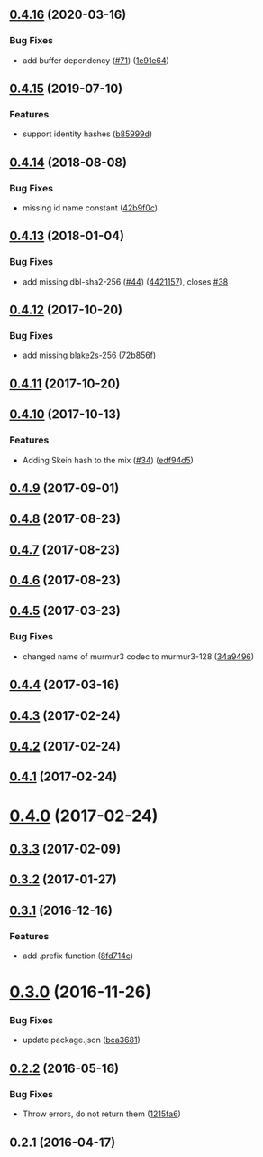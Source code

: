 <a name="0.4.16"></a>
## [0.4.16](https://github.com/multiformats/js-multihash/compare/v0.4.15...v0.4.16) (2020-03-16)


### Bug Fixes

* add buffer dependency ([#71](https://github.com/multiformats/js-multihash/issues/71)) ([1e91e64](https://github.com/multiformats/js-multihash/commit/1e91e64))



<a name="0.4.15"></a>
## [0.4.15](https://github.com/multiformats/js-multihash/compare/v0.4.14...v0.4.15) (2019-07-10)


### Features

* support identity hashes ([b85999d](https://github.com/multiformats/js-multihash/commit/b85999d))



<a name="0.4.14"></a>
## [0.4.14](https://github.com/multiformats/js-multihash/compare/v0.4.13...v0.4.14) (2018-08-08)


### Bug Fixes

* missing id name constant ([42b9f0c](https://github.com/multiformats/js-multihash/commit/42b9f0c))



<a name="0.4.13"></a>
## [0.4.13](https://github.com/multiformats/js-multihash/compare/v0.4.12...v0.4.13) (2018-01-04)


### Bug Fixes

* add missing dbl-sha2-256 ([#44](https://github.com/multiformats/js-multihash/issues/44)) ([4421157](https://github.com/multiformats/js-multihash/commit/4421157)), closes [#38](https://github.com/multiformats/js-multihash/issues/38)



<a name="0.4.12"></a>
## [0.4.12](https://github.com/multiformats/js-multihash/compare/v0.4.11...v0.4.12) (2017-10-20)


### Bug Fixes

* add missing blake2s-256 ([72b856f](https://github.com/multiformats/js-multihash/commit/72b856f))



<a name="0.4.11"></a>
## [0.4.11](https://github.com/multiformats/js-multihash/compare/v0.4.10...v0.4.11) (2017-10-20)



<a name="0.4.10"></a>
## [0.4.10](https://github.com/multiformats/js-multihash/compare/v0.4.9...v0.4.10) (2017-10-13)


### Features

* Adding Skein hash to the mix ([#34](https://github.com/multiformats/js-multihash/issues/34)) ([edf94d5](https://github.com/multiformats/js-multihash/commit/edf94d5))



<a name="0.4.9"></a>
## [0.4.9](https://github.com/multiformats/js-multihash/compare/v0.4.8...v0.4.9) (2017-09-01)



<a name="0.4.8"></a>
## [0.4.8](https://github.com/multiformats/js-multihash/compare/v0.4.7...v0.4.8) (2017-08-23)



<a name="0.4.7"></a>
## [0.4.7](https://github.com/multiformats/js-multihash/compare/v0.4.6...v0.4.7) (2017-08-23)



<a name="0.4.6"></a>
## [0.4.6](https://github.com/multiformats/js-multihash/compare/v0.4.5...v0.4.6) (2017-08-23)



<a name="0.4.5"></a>
## [0.4.5](https://github.com/multiformats/js-multihash/compare/v0.4.4...v0.4.5) (2017-03-23)


### Bug Fixes

* changed name of murmur3 codec to murmur3-128 ([34a9496](https://github.com/multiformats/js-multihash/commit/34a9496))



<a name="0.4.4"></a>
## [0.4.4](https://github.com/multiformats/js-multihash/compare/v0.4.3...v0.4.4) (2017-03-16)



<a name="0.4.3"></a>
## [0.4.3](https://github.com/multiformats/js-multihash/compare/0.4.2...v0.4.3) (2017-02-24)



<a name="0.4.2"></a>
## [0.4.2](https://github.com/multiformats/js-multihash/compare/v0.4.1...0.4.2) (2017-02-24)



<a name="0.4.1"></a>
## [0.4.1](https://github.com/multiformats/js-multihash/compare/v0.4.0...v0.4.1) (2017-02-24)



<a name="0.4.0"></a>
# [0.4.0](https://github.com/multiformats/js-multihash/compare/v0.3.3...v0.4.0) (2017-02-24)



<a name="0.3.3"></a>
## [0.3.3](https://github.com/multiformats/js-multihash/compare/v0.3.2...v0.3.3) (2017-02-09)



<a name="0.3.2"></a>
## [0.3.2](https://github.com/multiformats/js-multihash/compare/v0.3.1...v0.3.2) (2017-01-27)



<a name="0.3.1"></a>
## [0.3.1](https://github.com/multiformats/js-multihash/compare/v0.3.0...v0.3.1) (2016-12-16)


### Features

* add .prefix function ([8fd714c](https://github.com/multiformats/js-multihash/commit/8fd714c))



<a name="0.3.0"></a>
# [0.3.0](https://github.com/multiformats/js-multihash/compare/v0.2.2...v0.3.0) (2016-11-26)


### Bug Fixes

* update package.json ([bca3681](https://github.com/multiformats/js-multihash/commit/bca3681))



<a name="0.2.2"></a>
## [0.2.2](https://github.com/multiformats/js-multihash/compare/v0.2.1...v0.2.2) (2016-05-16)


### Bug Fixes

* Throw errors, do not return them ([1215fa6](https://github.com/multiformats/js-multihash/commit/1215fa6))



<a name="0.2.1"></a>
## 0.2.1 (2016-04-17)



